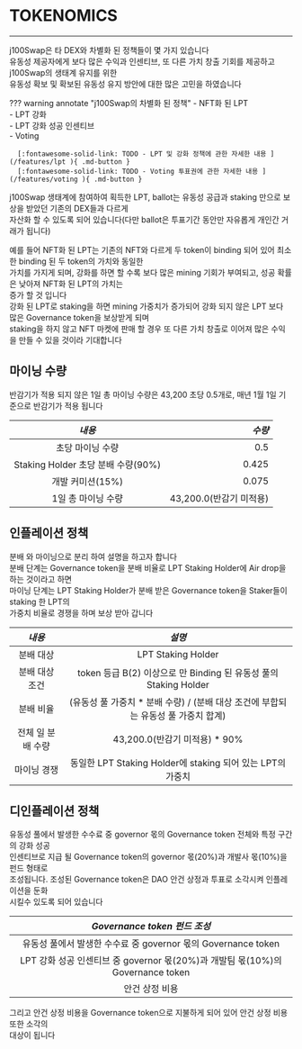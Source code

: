 # **TOKENOMICS**
- - -

j100Swap은 타 DEX와 차별화 된 정책들이 몇 가지 있습니다  
유동성 제공자에게 보다 많은 수익과 인센티브, 또 다른 가치 창출 기회를 제공하고 j100Swap의 생태계 유지를 위한   
유동성 확보 및 확보된 유동성 유지 방안에 대한 많은 고민을 하였습니다   

??? warning annotate "j100Swap의 차별화 된 정책"
      - NFT화 된 LPT   
      - LPT 강화    
      - LPT 강화 성공 인센티브   
      - Voting

      [:fontawesome-solid-link: TODO - LPT 및 강화 정책에 관한 자세한 내용 ](/features/lpt ){ .md-button } 
      [:fontawesome-solid-link: TODO - Voting 투표권에 관한 자세한 내용 ](/features/voting ){ .md-button } 

j100Swap 생태계에 참여하여 획득한 LPT, ballot는 유동성 공급과 staking 만으로 보상을 받았던 기존의 DEX들과 다르게   
자산화 할 수 있도록 되어 있습니다(다만 ballot은 투표기간 동안만 자유롭게 개인간 거래가 됩니다)

예를 들어 NFT화 된 LPT는 기존의 NFT와 다르게 두 token이 binding 되어 있어 최소한 binding 된 두 token의 가치와 동일한   
가치를 가지게 되며, 강화를 하면 할 수록 보다 많은 mining 기회가 부여되고, 성공 확률은 낮아져 NFT화 된 LPT의 가치는      
증가 할 것 입니다   
강화 된 LPT로 staking을 하면 mining 가중치가 증가되어 강화 되지 않은 LPT 보다 많은 Governance token을 보상받게 되며      
staking을 하지 않고 NFT 마켓에 판매 할 경우 또 다른 가치 창출로 이어져 많은 수익을 만들 수 있을 것이라 기대합니다



## **마이닝 수량**
반감기가 적용 되지 않은 1일 총 마이닝 수량은 43,200 초당 0.5개로, 매년 1월 1일 기준으로 반감기가 적용 됩니다

| *내용*      | *수량*                          |   
| :---------:  | ------------------------------------: |    
| 초당 마이닝 수량 | 0.5 |   
| Staking Holder 초당 분배 수량(90%) | 0.425 |   
| 개발 커미션(15%) | 0.075 |   
| 1일 총 마이닝 수량 | 43,200.0(반감기 미적용) |   

## **인플레이션 정책**
분배 와 마이닝으로 분리 하여 설명을 하고자 합니다   
분배 단계는 Governance token을 분배 비율로 LPT Staking Holder에 Air drop을 하는 것이라고 하면      
마이닝 단계는 LPT Staking Holder가 분배 받은 Governance token을 Staker들이 staking 한 LPT의   
가중치 비율로 경쟁을 하며 보상 받아 갑니다


| *내용*      | *설명*                          |   
| :---------:  | :------------------------------------: |    
| 분배 대상 | LPT Staking Holder |   
| 분배 대상 조건 | token 등급 B(2) 이상으로 만 Binding 된 유동성 풀의 Staking Holder |   
| 분배 비율  | (유동성 풀 가중치 * 분배 수량) / (분배 대상 조건에 부합되는 유동성 풀 가중치 합계) |   
| 전체 일 분배 수량 | 43,200.0(반감기 미적용) * 90% |
| 마이닝 경쟁 | 동일한 LPT Staking Holder에 staking 되어 있는 LPT의 가중치 |   

## **디인플레이션 정책**
유동성 풀에서 발생한 수수료 중 governor 몫의 Governance token 전체와 특정 구간의 강화 성공   
인센티브로 지급 될 Governance token의 governor 몫(20%)과 개발사 몫(10%)을 펀드 형태로   
조성됩니다. 조성된 Governance token은 DAO 안건 상정과 투표로 소각시켜 인플레이션을 둔화  
시킬수 있도록 되어 있습니다   

| *Governance token 펀드 조성*      | 
| :---------:  
| 유동성 풀에서 발생한 수수료 중 governor 몫의 Governance token | 
| LPT 강화 성공 인센티브 중 governor 몫(20%)과 개발팀 몫(10%)의 Governance token |
| 안건 상정 비용 |

그리고 안건 상정 비용을 Governance token으로 지불하게 되어 있어 안건 상정 비용 또한 소각의   
대상이 됩니다

